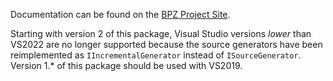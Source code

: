 Documentation can be found on the [BPZ Project Site](https://github.com/IGood/boilerplatezero#readme).

Starting with version 2 of this package, Visual Studio versions *lower* than VS2022 are no longer supported because the source generators have been reimplemented as `IIncrementalGenerator` instead of `ISourceGenerator`.\
Version 1.* of this package should be used with VS2019.
